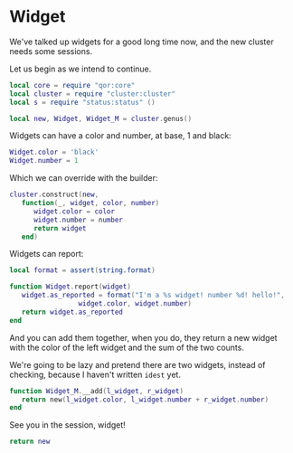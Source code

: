 # Widget


  We've talked up widgets for a good long time now, and the new cluster needs
some sessions\.

Let us begin as we intend to continue\.

```lua
local core = require "qor:core"
local cluster = require "cluster:cluster"
local s = require "status:status" ()
```

```lua
local new, Widget, Widget_M = cluster.genus()
```

Widgets can have a color and number, at base, 1 and black:

```lua
Widget.color = 'black'
Widget.number = 1
```

Which we can override with the builder:

```lua
cluster.construct(new,
   function(_, widget, color, number)
      widget.color = color
      widget.number = number
      return widget
   end)
```

Widgets can report:

```lua
local format = assert(string.format)

function Widget.report(widget)
   widget.as_reported = format("I'm a %s widget! number %d! hello!",
                 widget.color, widget.number)
   return widget.as_reported
end
```

And you can add them together, when you do, they return a new widget with the
color of the left widget and the sum of the two counts\.

We're going to be lazy and pretend there are two widgets, instead of checking,
because I haven't written `idest` yet\.

```lua
function Widget_M.__add(l_widget, r_widget)
   return new(l_widget.color, l_widget.number + r_widget.number)
end
```

See you in the session, widget\!

```lua
return new
```
